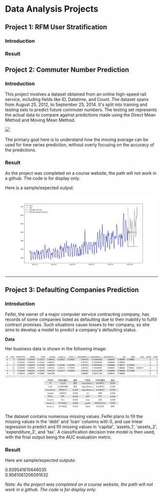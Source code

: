# Data Analysis Projects



## Project 1: RFM User Stratification

### Introduction


### Result


## Project 2: Commuter Number Prediction

### Introduction

This project involves a dataset obtained from an online high-speed rail service, including fields like ID, Datetime, and Count. The dataset spans from August 25, 2012, to September 25, 2014. It's split into training and testing sets to predict future commuter numbers. The testing set represents the actual data to compare against predictions made using the Direct Mean Method and Moving Mean Method.

<img src="./" width="600"/>

The primary goal here is to understand how the moving average can be used for time series prediction, without overly focusing on the accuracy of the predictions.

### Result

As the project was completed on a course website, the path will not work in a github. The code is for display only.

Here is a sample/expected output: 

<img src="./Element/da_p2_out.jpg" width="1000"/>

---

## Project 3: Defaulting Companies Prediction

### Introduction

Feifei, the owner of a major computer service contracting company, has records of some companies listed as defaulting due to their inability to fulfill contract promises. Such situations cause losses to her company, so she aims to develop a model to predict a company's defaulting status.

**Data**

Her business data is shown in the following image:

<img src="./Element/da_p_3.png" width="600"/>

The dataset contains numerous missing values. Feifei plans to fill the missing values in the 'debt' and 'loan' columns with 0, and use linear regression to predict and fill missing values in 'capital', 'assets_1', 'assets_2', 'expenditure_3', and 'tax'. A classification decision tree model is then used, with the final output being the AUC evaluation metric.

### Result

Here are sample/expected outputs: 

0.939541610646035<br>0.9561061206091632

*Note: As the project was completed on a course website, the path will not work in a github. The code is for display only.*